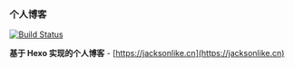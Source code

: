### 个人博客
[![Build Status](https://travis-ci.org/Jacksonlike/jacksonlike.github.io.svg?branch=src)](https://travis-ci.org/Jacksonlike/jacksonlike.github.io)  
  
  
**基于 Hexo 实现的个人博客** - [https://jacksonlike.cn](https://jacksonlike.cn)
